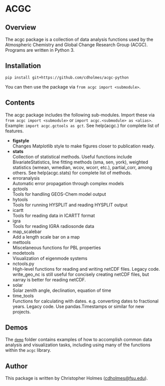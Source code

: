 # ACGC

## Overview
The acgc package is a collection of data analysis functions used by the Atmospheric Chemistry and Global Change Research Group (ACGC). Programs are written in Python 3.

## Installation

`pip install git+https://github.com/cdholmes/acgc-python`

You can then use the package via `from acgc import <submodule>`.

## Contents

The acgc package includes the following sub-modules. Import these via `from acgc import <submodule>` or `import acgc.<submodule> as <alias>`. Example: `import acgc.gctools as gct`. 
See help(acgc.<submodule>) for complete list of features.

- **figstyle**  
Changes Matplotlib style to make figures closer to publication ready. 
- **stats**  
Collection of statistical methods. Useful functions include BivariateStatistics, line fitting methods (sma, sen, york), weighted statistics (wmean, wmedian, wcov, wcorr, etc.), partial_corr, among others. See help(acgc.stats) for complete list of methods.
- erroranalysis    
Automatic error propagation through complex models
- gctools       
Tools for handling GEOS-Chem model output
- hytools	        
Tools for running HYSPLIT and reading HYSPLIT output
- icartt	        
Tools for reading data in ICARTT format
- igra		        
Tools for reading IGRA radiosonde data
- map_scalebar	        
Add a length scale bar on a map
- mettools        
Miscelaneous functions for PBL properties
- modetools	    
Visualization of eigenmode systems
- nctools.py          
High-level functions for reading and writing netCDF files. Legacy code. write_geo_nc is still useful for concisely creating netCDF files, but xarray is better for reading netCDF.
- solar        
Solar zenith angle, declination, equation of time
- time_tools       
Functions for calculating with dates. e.g. converting dates to fractional years. Legacy code. Use pandas.Timestamps or similar for new projects.

## Demos
The [`demo`](./demo/) folder contains examples of how to accomplish common data analysis and visualization tasks, including using many of the functions within the `acgc` library.

## Author
This package is written by Christopher Holmes (cdholmes@fsu.edu).
